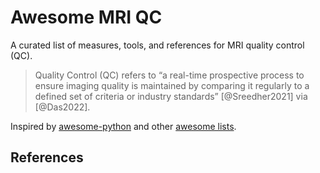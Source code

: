 # Awesome MRI QC

A curated list of measures, tools, and references for MRI quality control (QC).

> Quality Control (QC) refers to “a real-time prospective process to ensure imaging quality is maintained by comparing it regularly to a defined set of criteria or industry standards” [@Sreedher2021] via [@Das2022].

Inspired by [awesome-python](https://github.com/vinta/awesome-python) and other [awesome lists](https://github.com/sindresorhus/awesome).

## References